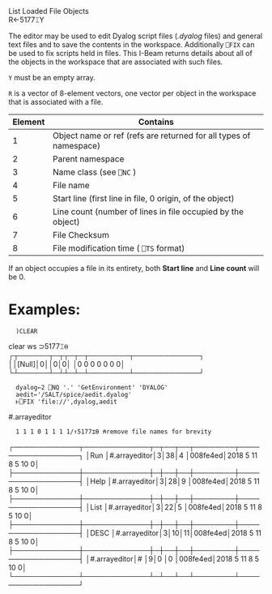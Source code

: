 <div class="heading">
  <div class="name">List Loaded File Objects</div>
  <div class="command">R←5177⌶Y</div>
</div>

The editor may be used to edit Dyalog script files (*.dyalog* files) and general text files and to save the contents in the workspace. Additionally `⎕FIX` can be used to fix scripts held in files. This I-Beam returns details about all of the objects in the workspace that are associated with such files.

`Y` must be an empty array.

`R` is a vector of 8-element vectors, one vector per object in the workspace that is associated with a file.

| Element | Contains |
| --- | --- |
| 1 | Object name or ref (refs are returned for all types of namespace) |
| 2 | Parent namespace |
| 3 | Name class (see `⎕NC` ) |
| 4 | File name |
| 5 | Start line (first line in file, 0 origin, of the object) |
| 6 | Line count (number of lines in file occupied by the object) |
| 7 | File Checksum |
| 8 | File modification time ( `⎕TS` format) |

If an object occupies a file in its entirety, both **Start line** and **Line count** will be 0.

# Examples:

      )CLEAR
clear ws
      ⊃5177⌶⍬
┌┬──────┬─┬┬─┬─┬────────┬─────────────┐
││[Null]│0││0│0│        │0 0 0 0 0 0 0│
└┴──────┴─┴┴─┴─┴────────┴─────────────┘

      dyalog←2 ⎕NQ '.' 'GetEnvironment' 'DYALOG' 
      aedit←'/SALT/spice/aedit.dyalog'
      ⊢⎕FIX 'file://',dyalog,aedit
#.arrayeditor

      1 1 1 0 1 1 1 1/↑5177⌶⍬ ⍝remove file names for brevity
┌─────────────┬─────────────┬─┬──┬──┬────────┬──────────────────┐
│Run          │#.arrayeditor│3│38│4 │008fe4ed│2018 5 11 8 5 10 0│
├─────────────┼─────────────┼─┼──┼──┼────────┼──────────────────┤
│Help         │#.arrayeditor│3│28│9 │008fe4ed│2018 5 11 8 5 10 0│
├─────────────┼─────────────┼─┼──┼──┼────────┼──────────────────┤
│List         │#.arrayeditor│3│22│5 │008fe4ed│2018 5 11 8 5 10 0│
├─────────────┼─────────────┼─┼──┼──┼────────┼──────────────────┤
│DESC         │#.arrayeditor│3│10│11│008fe4ed│2018 5 11 8 5 10 0│
├─────────────┼─────────────┼─┼──┼──┼────────┼──────────────────┤
│#.arrayeditor│#            │9│0 │0 │008fe4ed│2018 5 11 8 5 10 0│
└─────────────┴─────────────┴─┴──┴──┴────────┴──────────────────┘
